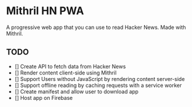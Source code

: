 # Mithril HN PWA

A progressive web app that you can use to read Hacker News. Made with Mithril.

## TODO

- [] Create API to fetch data from Hacker News
- [] Render content client-side using Mithril
- [] Support Users without JavaScript by rendering content server-side
- [] Support offline reading by caching requests with a service worker
- [] Create manifest and allow user to download app
- [] Host app on Firebase